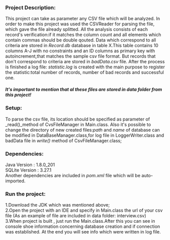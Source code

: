 ### **Project Description:**

This project can take as parameter any CSV file which will be analyzed. 
In order to make this project was used the CSVReader for parsing the file, which gave the file already splitted.
All the analysis consists of each record's verification:if it matches the column count and all elements which contain commas should be double qouted.
Data which correspond to all criteria are stored in _Record.db_ database in table X.This table contains 10 columns A-J with no constraints and an ID columns as primary key with autoincrement,that matches the sample csv file format.
But records that don't correspond to criteria are stored in _badData.csv_ file.
After the process is finished a log file: _statistic.log_ is created with the main purpose to register the statistic:total number of records, number of  bad records and successful one.

##### **It's important to mention that al these files are stored in _data_ folder from this project!**

### **Setup:**

To parse the csv file, its location should be specified as parameter of _read()_method of CvsFileManager in Main.class.
Also it's possible to change the directory of new created files:_path_ and _name_ of database can be modified in DataBaseManager.class,for log file in LoggerWriter.class and badData file in _write()_ method of CsvFileManager.class;
### **Dependencies:**

Java Version : 1.8.0_201 <br/>
SQLite Version : 3.27.1 <br/>
Another dependencies are included in _pom.xml_ file which will be auto-imported.

### **Run the project:**

1.Download the JDK which was mentioned above; <br/>
2.Open the project with an IDE and specify in Main.class the url of your csv file
(As an example of file are included in data folder: interview.csv) <br/>
3.When project is built , just run the Main.class.After this you can see in console shoe information concerning database creation and if connection was established.
At the end you will see info which were written in log file.
 
